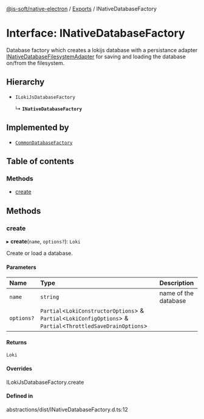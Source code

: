 [@js-soft/native-electron](../README.md) / [Exports](../modules.md) / INativeDatabaseFactory

# Interface: INativeDatabaseFactory

Database factory which creates a lokijs database with a persistance adapter [INativeDatabaseFilesystemAdapter](INativeDatabaseFilesystemAdapter.md) for saving and loading the database on/from the filesystem.

## Hierarchy

- `ILokiJsDatabaseFactory`

  ↳ **`INativeDatabaseFactory`**

## Implemented by

- [`CommonDatabaseFactory`](../classes/CommonDatabaseFactory.md)

## Table of contents

### Methods

- [create](INativeDatabaseFactory.md#create)

## Methods

### create

▸ **create**(`name`, `options?`): `Loki`

Create or load a database.

#### Parameters

| Name | Type | Description |
| :------ | :------ | :------ |
| `name` | `string` | name of the database |
| `options?` | `Partial`<`LokiConstructorOptions`\> & `Partial`<`LokiConfigOptions`\> & `Partial`<`ThrottledSaveDrainOptions`\> |  |

#### Returns

`Loki`

#### Overrides

ILokiJsDatabaseFactory.create

#### Defined in

abstractions/dist/INativeDatabaseFactory.d.ts:12
